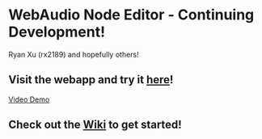 # WebAudio Node Editor - Continuing Development!

Ryan Xu (rx2189) and hopefully others!

## Visit the webapp and try it [here](https://webaudio-node-editor.github.io/webaudio-node-editor/#/)!

[Video Demo](https://youtu.be/TkXoJeamk2c)

## Check out the [Wiki](https://github.com/WebAudio-Node-Editor/webaudio-node-editor/wiki) to get started!
